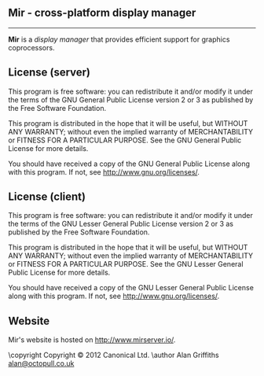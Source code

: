 ## Mir - cross-platform display manager
------------------------------------

**Mir** is a *display manager* that provides efficient support for graphics coprocessors.

License (server)
-------
This program is free software: you can redistribute it and/or modify
it under the terms of the GNU General Public License version 2 or 3 as
published by the Free Software Foundation.

This program is distributed in the hope that it will be useful,
but WITHOUT ANY WARRANTY; without even the implied warranty of
MERCHANTABILITY or FITNESS FOR A PARTICULAR PURPOSE.  See the
GNU General Public License for more details.

You should have received a copy of the GNU General Public License
along with this program.  If not, see <http://www.gnu.org/licenses/>.

License (client)
-------
This program is free software: you can redistribute it and/or modify
it under the terms of the GNU Lesser General Public License version 2 or 3 as
published by the Free Software Foundation.

This program is distributed in the hope that it will be useful,
but WITHOUT ANY WARRANTY; without even the implied warranty of
MERCHANTABILITY or FITNESS FOR A PARTICULAR PURPOSE.  See the
GNU Lesser General Public License for more details.

You should have received a copy of the GNU Lesser General Public License
along with this program.  If not, see <http://www.gnu.org/licenses/>.

Website
-------
Mir's website is hosted on <http://www.mirserver.io/>.

\copyright Copyright © 2012 Canonical Ltd.
\author Alan Griffiths <alan@octopull.co.uk>
